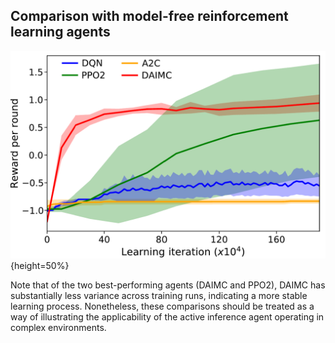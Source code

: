 ## Comparison with model-free reinforcement learning agents

![Comparison of the performance of DAIMC agent with DQN, A2C and PPO2. The bold line represents the mean, and shaded areas the standard deviation over multiple training runs.](img/comparison-daimc-mfrl.png){height=50%}

Note that of the two best-performing agents (DAIMC and PPO2), DAIMC has substantially less variance across training runs, indicating a more stable learning process. 
Nonetheless, these comparisons should be treated as a way of illustrating the applicability of the active inference agent operating in complex environments.

